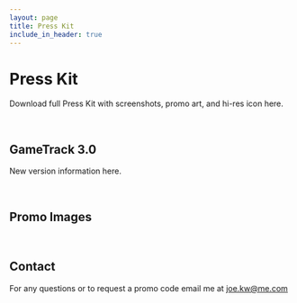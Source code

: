 ```yaml
---
layout: page
title: Press Kit
include_in_header: true
---
```


# Press Kit

Download full Press Kit with screenshots, promo art, and hi-res icon here.

<br>

## GameTrack 3.0
New version information here.



<br>

## Promo Images


<br>

## Contact
For any questions or to request a promo code email me at joe.kw@me.com

<br>
